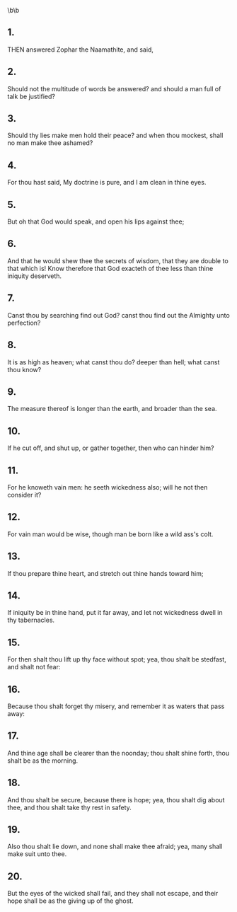 \b\b
## 1.
THEN answered Zophar the Naamathite, and said,
## 2.
Should not the multitude of words be answered?  and should a man full of talk be justified?
## 3.
Should thy lies make men hold their peace?  and when thou mockest, shall no man make thee ashamed?
## 4.
For thou hast said, My doctrine is pure, and I am clean in thine eyes.
## 5.
But oh that God would speak, and open his lips against thee;
## 6.
And that he would shew thee the secrets of wisdom, that they are double to that which is!  Know therefore that God exacteth of thee less than thine iniquity deserveth.
## 7.
Canst thou by searching find out God?  canst thou find out the Almighty unto perfection?
## 8.
It is as high as heaven; what canst thou do?  deeper than hell; what canst thou know?
## 9.
The measure thereof is longer than the earth, and broader than the sea.
## 10.
If he cut off, and shut up, or gather together, then who can hinder him?
## 11.
For he knoweth vain men: he seeth wickedness also; will he not then consider it?
## 12.
For vain man would be wise, though man be born like a wild ass's colt.
## 13.
If thou prepare thine heart, and stretch out thine hands toward him;
## 14.
If iniquity be in thine hand, put it far away, and let not wickedness dwell in thy tabernacles.
## 15.
For then shalt thou lift up thy face without spot; yea, thou shalt be stedfast, and shalt not fear:
## 16.
Because thou shalt forget thy misery, and remember it as waters that pass away:
## 17.
And thine age shall be clearer than the noonday; thou shalt shine forth, thou shalt be as the morning.
## 18.
And thou shalt be secure, because there is hope; yea, thou shalt dig about thee, and thou shalt take thy rest in safety.
## 19.
Also thou shalt lie down, and none shall make thee afraid; yea, many shall make suit unto thee.
## 20.
But the eyes of the wicked shall fail, and they shall not escape, and their hope shall be as the giving up of the ghost.
